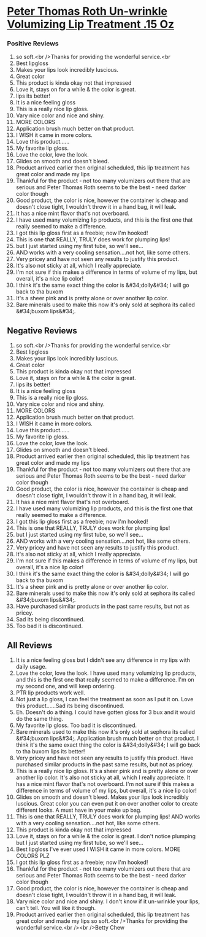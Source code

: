 # [Peter Thomas Roth Un-wrinkle Volumizing Lip Treatment .15 Oz](https://products.checkmycream.com/products/Peter-Thomas-Roth-Un-wrinkle-Volumizing-Lip-Treatment-.15-Oz.html)

### Positive Reviews

<ol>
      <li>so soft.&lt;br /&gt;Thanks for providing the wonderful service.&lt;br</li>
      <li>Best lipgloss</li>
      <li>Makes your lips look incredibly luscious.</li>
      <li>Great color</li>
      <li>This product is kinda okay not that impressed</li>
      <li>Love it, stays on for a while &amp; the color is great.  </li>
      <li>lips its better!</li>
      <li>It is a nice feeling gloss</li>
      <li>This is a really nice lip gloss.</li>
      <li>Vary nice color and nice and shiny.</li>
      <li>MORE COLORS</li>
      <li>Application brush much better on that product.</li>
      <li>I WISH it came in more colors.  </li>
      <li>Love this product......</li>
      <li>My favorite lip gloss.</li>
      <li>Love the color, love the look.  </li>
      <li>Glides on smooth and doesn&#x27;t bleed.</li>
      <li>Product arrived earlier then original scheduled, this lip treatment has great color and made my lips</li>
      <li>Thankful for the product - not too many volumizers out there that are serious and Peter Thomas Roth seems to be the best - need darker color though</li>
      <li>Good product, the color is nice, however the container is cheap and doesn&#x27;t close tight, I wouldn&#x27;t throw it in a hand bag, it will leak.</li>
      <li>It has a nice mint flavor that&#x27;s not overboard.</li>
      <li>I have used many volumizing lip products, and this is the first one that really seemed to make a difference.  </li>
      <li>I got this lip gloss first as a freebie; now I&#x27;m hooked!</li>
      <li>This is one that REALLY, TRULY does work for plumping lips!</li>
      <li>but I just started using my first tube, so we&#x27;ll see...</li>
      <li>AND works with a very cooling sensation....not hot, like some others.</li>
      <li>Very pricey and have not seen any results to justify this product.  </li>
      <li>It&#x27;s also not sticky at all, which I really appreciate.</li>
      <li>I&#x27;m not sure if this makes a difference in terms of volume of my lips, but overall, it&#x27;s a nice lip color!</li>
      <li>I think it&#x27;s the same exact thing the color is &amp;#34;dolly&amp;#34; I will go back to tha buxom</li>
      <li>It&#x27;s a sheer pink and is pretty alone or over another lip color.</li>
      <li>Bare minerals used to make this now it&#x27;s only sold at sephora its called &amp;#34;buxom lips&amp;#34;.</li>
</ol>


<h2>Negative Reviews</h2>
<ol>
<li> so soft.&lt;br /&gt;Thanks for providing the wonderful service.&lt;br</li>
<li> Best lipgloss</li>
<li> Makes your lips look incredibly luscious.</li>
<li> Great color</li>
<li> This product is kinda okay not that impressed</li>
<li> Love it, stays on for a while &amp; the color is great.  </li>
<li> lips its better!</li>
<li> It is a nice feeling gloss</li>
<li> This is a really nice lip gloss.</li>
<li> Vary nice color and nice and shiny.</li>
<li> MORE COLORS</li>
<li> Application brush much better on that product.</li>
<li> I WISH it came in more colors.  </li>
<li> Love this product......</li>
<li> My favorite lip gloss.</li>
<li> Love the color, love the look.  </li>
<li> Glides on smooth and doesn&#x27;t bleed.</li>
<li> Product arrived earlier then original scheduled, this lip treatment has great color and made my lips</li>
<li> Thankful for the product - not too many volumizers out there that are serious and Peter Thomas Roth seems to be the best - need darker color though</li>
<li> Good product, the color is nice, however the container is cheap and doesn&#x27;t close tight, I wouldn&#x27;t throw it in a hand bag, it will leak.</li>
<li> It has a nice mint flavor that&#x27;s not overboard.</li>
<li> I have used many volumizing lip products, and this is the first one that really seemed to make a difference.  </li>
<li> I got this lip gloss first as a freebie; now I&#x27;m hooked!</li>
<li> This is one that REALLY, TRULY does work for plumping lips!</li>
<li> but I just started using my first tube, so we&#x27;ll see...</li>
<li> AND works with a very cooling sensation....not hot, like some others.</li>
<li> Very pricey and have not seen any results to justify this product.  </li>
<li> It&#x27;s also not sticky at all, which I really appreciate.</li>
<li> I&#x27;m not sure if this makes a difference in terms of volume of my lips, but overall, it&#x27;s a nice lip color!</li>
<li> I think it&#x27;s the same exact thing the color is &amp;#34;dolly&amp;#34; I will go back to tha buxom</li>
<li> It&#x27;s a sheer pink and is pretty alone or over another lip color.</li>
<li> Bare minerals used to make this now it&#x27;s only sold at sephora its called &amp;#34;buxom lips&amp;#34;.</li>
<li> Have purchased similar products in the past same results, but not as pricey.</li>
<li> Sad its being discontinued.</li>
<li> Too bad it is discontinued.</li>
</ol>

<h2>All Reviews</h2>

<ol>
    <li> It is a nice feeling gloss but I didn&#x27;t see any difference in my lips with daily usage.</li>
    <li> Love the color, love the look.  I have used many volumizing lip products, and this is the first one that really seemed to make a difference.  I&#x27;m on my second one, and will keep ordering.</li>
    <li> PTR lip products work well.</li>
    <li> Not just a lip gloss, I can feel the treatment as soon as I put it on.  Love this product......Sad its being discontinued.</li>
    <li> Eh.  Doesn&#x27;t do a thing.  I could have gotten gloss for 3 bux and it would do the same thing.</li>
    <li> My favorite lip gloss. Too bad it is discontinued.</li>
    <li> Bare minerals used to make this now it&#x27;s only sold at sephora its called &amp;#34;buxom lips&amp;#34;. Application brush much better on that product. I think it&#x27;s the same exact thing the color is &amp;#34;dolly&amp;#34; I will go back to tha buxom lips its better!</li>
    <li> Very pricey and have not seen any results to justify this product.  Have purchased similar products in the past same results, but not as pricey.</li>
    <li> This is a really nice lip gloss. It&#x27;s a sheer pink and is pretty alone or over another lip color. It&#x27;s also not sticky at all, which I really appreciate. It has a nice mint flavor that&#x27;s not overboard. I&#x27;m not sure if this makes a difference in terms of volume of my lips, but overall, it&#x27;s a nice lip color!</li>
    <li> Glides on smooth and doesn&#x27;t bleed. Makes your lips look incredibly luscious. Great color you can even put it on over another color to create different looks. A must have in your make up bag.</li>
    <li> This is one that REALLY, TRULY does work for plumping lips! AND works with a very cooling sensation....not hot, like some others.</li>
    <li> This product is kinda okay not that impressed</li>
    <li> Love it, stays on for a while &amp; the color is great.  I don&#x27;t notice plumping but I just started using my first tube, so we&#x27;ll see...</li>
    <li> Best lipgloss I&#x27;ve ever used I WISH it came in more colors.  MORE COLORS PLZ</li>
    <li> I got this lip gloss first as a freebie; now I&#x27;m hooked!</li>
    <li> Thankful for the product - not too many volumizers out there that are serious and Peter Thomas Roth seems to be the best - need darker color though</li>
    <li> Good product, the color is nice, however the container is cheap and doesn&#x27;t close tight, I wouldn&#x27;t throw it in a hand bag, it will leak.</li>
    <li> Vary nice color and nice and shiny. I don&#x27;t know if it un-wrinkle your lips, can&#x27;t tell. You will like it though.</li>
    <li> Product arrived earlier then original scheduled, this lip treatment has great color and made my lips so soft.&lt;br /&gt;Thanks for providing the wonderful service.&lt;br /&gt;&lt;br /&gt;Betty Chew</li>
</ol>




